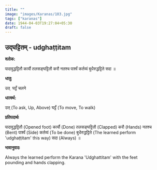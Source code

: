 ```yaml
---
title: ""
image: "images/Karanas/103.jpg"
tags: ["karanas"]
date: 1944-04-03T19:27:04+05:30
draft: false
---
```


## उद्घट्टितम् - udghaṭṭitam

**श्लोक:**

पादावुद्धट्टितौ कार्यौ तलसङ्घट्टितौ करौ नतश्च पार्श्वं कर्तव्यं बुधैरुद्धट्टिते सदा ॥

**धातुः**

उत् ​
घट्टँ चलने

**धात्वर्थ:**

उत् (To ask, Up, Above)
घट्टँ (To move, To walk)

**प्रतिपदार्थः**

पादावुद्धट्टितौ (Opened foot) कार्यौ (Done) तलसङ्घट्टितौ (Clapped) करौ (Hands) नतश्च (Bent) पार्श्वं (Side) कर्तव्यं (To be done) बुधैरुद्धट्टिते (The learned perform 'udghaṭṭitam' this way) सदा (Always) ॥

**भावानुवादः**

Always the learned perform the Karana 'Udghattitam' with the feet pounding and hands clapping.
